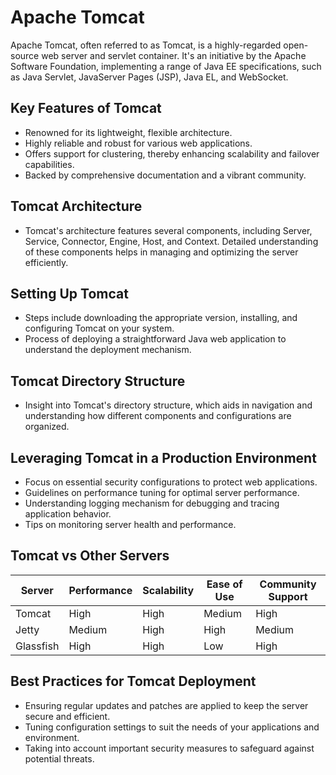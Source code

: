 # Apache Tomcat

Apache Tomcat, often referred to as Tomcat, is a highly-regarded open-source web server and servlet container. It's an initiative by the Apache Software Foundation, implementing a range of Java EE specifications, such as Java Servlet, JavaServer Pages (JSP), Java EL, and WebSocket.

## Key Features of Tomcat
- Renowned for its lightweight, flexible architecture.
- Highly reliable and robust for various web applications.
- Offers support for clustering, thereby enhancing scalability and failover capabilities.
- Backed by comprehensive documentation and a vibrant community.

## Tomcat Architecture
- Tomcat's architecture features several components, including Server, Service, Connector, Engine, Host, and Context. Detailed understanding of these components helps in managing and optimizing the server efficiently.

## Setting Up Tomcat
- Steps include downloading the appropriate version, installing, and configuring Tomcat on your system.
- Process of deploying a straightforward Java web application to understand the deployment mechanism.

## Tomcat Directory Structure
- Insight into Tomcat's directory structure, which aids in navigation and understanding how different components and configurations are organized.

## Leveraging Tomcat in a Production Environment
- Focus on essential security configurations to protect web applications.
- Guidelines on performance tuning for optimal server performance.
- Understanding logging mechanism for debugging and tracing application behavior.
- Tips on monitoring server health and performance.

## Tomcat vs Other Servers

| Server     | Performance | Scalability | Ease of Use | Community Support |
|------------|-------------|-------------|-------------|-------------------|
| Tomcat     | High        | High        | Medium      | High              |
| Jetty      | Medium      | High        | High        | Medium            |
| Glassfish  | High        | High        | Low         | High              |

## Best Practices for Tomcat Deployment
- Ensuring regular updates and patches are applied to keep the server secure and efficient.
- Tuning configuration settings to suit the needs of your applications and environment.
- Taking into account important security measures to safeguard against potential threats.

